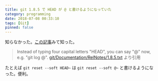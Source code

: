 ```yaml
---
title: git 1.8.5 で HEAD が @ と書けるようになっていた
category: programming
date: 2018-07-08 00:33:10
tags: [Git]
pinned: false
---
```


知らなかった。[この記事](https://qiita.com/suin/items/8c9862ca9d3bfe90c238)みて知った。

> Instead of typing four capital letters "HEAD", you can say "@" now,
> e.g. "git log @".
> [git/Documentation/RelNotes/1.8.5.txt](https://github.com/git/git/blob/v1.8.5/Documentation/RelNotes/1.8.5.txt#L100-101) より引用

たとえば `git reset --soft HEAD~` は `git reset --soft @~` と書けるようになった。便利。
